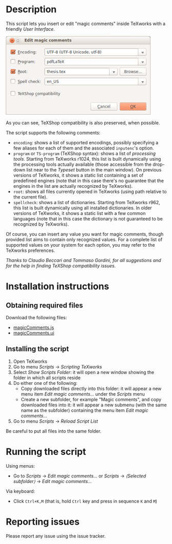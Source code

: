 Description
===========

This script lets you insert or edit "magic comments" inside TeXworks with a friendly _User Interface_.

![TeXworks Magic comments](screenshot.png "Edit magic comments...")

As you can see, TeXShop compatibility is also preserved, when possible.

The script supports the following comments:

* `encoding`: shows a list of supported encodings, possibly specifying a few aliases for each of them and the associated `inputenc`'s option.
* `program` or `TS-program` (TeXShop syntax): shows a list of _processing tools_. Starting from TeXworks r1024, this list is built dynamically using the processing tools actually available (those accessible from the drop-down list near to the _Typeset_ button in the main window). On previous versions of TeXworks, it shows a static list containing a set of predefined engines (note that in this case there's no guarantee that the engines in the list are actually recognized by TeXworks).
* `root`: shows all files currently opened in TeXworks (using path relative to the current file).
* `spellcheck`: shows a list of dictionaries. Starting from TeXworks r962, this list is built dynamically using all installed dictionaries. In older versions of TeXworks, it shows a static list with a few common languages (note that in this case the dictionary is not guaranteed to be recognized by TeXworks).

Of course, you can insert any value you want for magic comments, though provided list aims to contain only recognized values. For a complete list of supported values on your system for each option, you may refer to the TeXworks preferences.

_Thanks to Claudio Beccari and Tommaso Gordini, for all suggestions and for the help in finding TeXShop compatibility issues._


Installation instructions
=========================


Obtaining required files
------------------------

Download the following files:

* [magicComments.js](magicComments.js?raw=true)
* [magicComments.ui](magicComments.ui?raw=true)


Installing the script
---------------------

1. Open TeXworks
2. Go to menu _Scripts_ → _Scripting TeXworks_
3. Select _Show Scripts Folder_: it will open a new window showing the folder in which all scripts reside
4. Do either one of the following:
    * Copy downloaded files directly into this folder: it will appear a new menu item _Edit magic comments..._ under the _Scripts_ menu
    * Create a new subfolder, for example "Magic comments", and copy downloaded files into it: it will appear a new submenu (with the same name as the subfolder) containing the menu item _Edit magic comments..._
5. Go to menu _Scripts_ → _Reload Script List_

Be careful to put all files into the same folder.


Running the script
==================

Using menus:

* Go to _Scripts_ → _Edit magic comments..._ or _Scripts_ → _⟨Selected subfolder⟩_ → _Edit magic comments..._

Via keyboard:

* Click `Ctrl+K,M` (that is, hold `Ctrl` key and press in sequence `K` and `M`)


Reporting issues
================

Please report any issue using the issue tracker.
